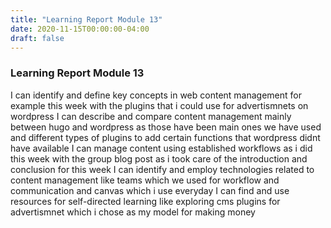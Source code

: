 ```yaml
---
title: "Learning Report Module 13"
date: 2020-11-15T00:00:00-04:00
draft: false
---
```


### Learning Report Module 13
I can identify and define key concepts in web content management for example this week with the plugins that i could use for advertismnets on wordpress
I can describe and compare content management mainly between hugo and wordpress as those have been main ones we have used and different types of plugins to add certain functions that wordpress didnt have available
I can manage content using established workflows as i did this week with the group blog post as i took care of the introduction and conclusion for this week
I can identify and employ technologies related to content management like teams which we used for workflow and communication and canvas which i use everyday
I can find and use resources for self-directed learning like exploring cms plugins for advertismnet which i chose as my model for making money
